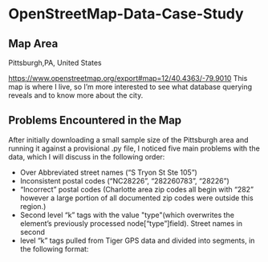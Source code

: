 # OpenStreetMap-Data-Case-Study

## Map Area
Pittsburgh,PA, United States

https://www.openstreetmap.org/export#map=12/40.4363/-79.9010
This map is where I live, so I’m more interested to see what database querying reveals and to know more about the city.

## Problems Encountered in the Map
After initially downloading a small sample size of the Pittsburgh area and running it against a provisional .py file, I noticed five main problems with the data, which I will discuss in the following order:
* Over Abbreviated street names (“S Tryon St Ste 105”)
* Inconsistent postal codes (“NC28226”, “28226­0783”, “28226”)
* “Incorrect” postal codes (Charlotte area zip codes all begin with “282” however a large portion of all documented zip codes were outside this region.)
* Second level “k” tags with the value "type"(which overwrites the element’s previously processed node[“type”]field).
Street names in second 
* level “k” tags pulled from Tiger GPS data and divided into segments, in the following format:
